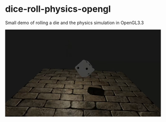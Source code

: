 # dice-roll-physics-opengl
Small demo of rolling a die and the physics simulation in OpenGL3.3

![alt text](https://github.com/jackw1111/dice-roll-physics-opengl/blob/master/dice-roll.png?raw=true)

